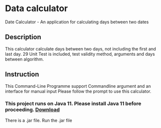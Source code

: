 # Data calculator
Date Calculator - An application for calculating days between two dates

## Description
This calculator calculate days between two days, not including the first and last day.
29 Unit Test is included, test validity method, arguments and days between algorithm.

## Instruction
This Command-Line Programme support Commandline argument and an interface for manual input
Please follow the prompt to use this calculator.

### This project runs on Java 11. Please install Java 11 before proceeding. [Download](https://www.oracle.com/technetwork/java/javase/downloads/jdk11-downloads-5066655.html)

There is a .jar file. Run the .jar file

